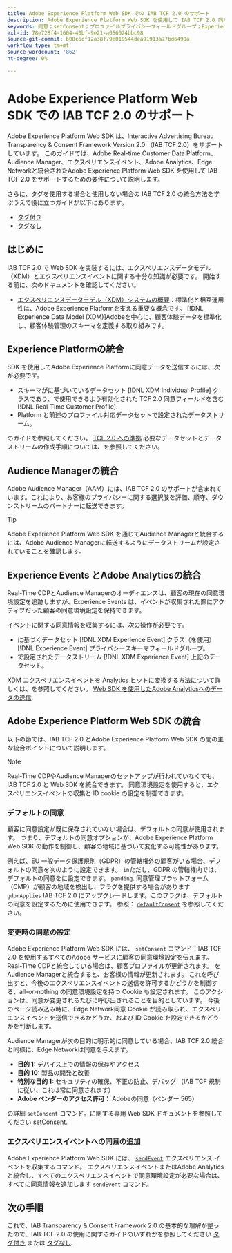 ```yaml
---
title: Adobe Experience Platform Web SDK での IAB TCF 2.0 のサポート
description: Adobe Experience Platform Web SDK を使用して IAB TCF 2.0 同意環境設定をサポートする方法を説明します
keywords: 同意；setConsent；プロファイルプライバシーフィールドグループ；Experience Event Privacy フィールドグループ；プライバシーフィールドグループ；IAB TCF 2.0;Real-Time CDP;
exl-id: 78e728f4-1604-40bf-9e21-a056024bbc98
source-git-commit: b08c6cf12a38f79e019544dea91913a77bd6490a
workflow-type: tm+mt
source-wordcount: '862'
ht-degree: 0%

---
```


# Adobe Experience Platform Web SDK での IAB TCF 2.0 のサポート

Adobe Experience Platform Web SDK は、Interactive Advertising Bureau Transparency &amp; Consent Framework Version 2.0 （IAB TCF 2.0）をサポートしています。 このガイドでは、Adobe Real-time Customer Data Platform、Audience Manager、エクスペリエンスイベント、Adobe Analytics、Edge Networkと統合されたAdobe Experience Platform Web SDK を使用して IAB TCF 2.0 をサポートするための要件について説明します。

さらに、タグを使用する場合と使用しない場合の IAB TCF 2.0 の統合方法を学ぶうえで役に立つガイドが以下にあります。

- [タグ付き](./with-tags.md)
- [タグなし](./without-tags.md)

## はじめに

IAB TCF 2.0 で Web SDK を実装するには、エクスペリエンスデータモデル（XDM）とエクスペリエンスイベントに関する十分な知識が必要です。 開始する前に、次のドキュメントを確認してください。

- [エクスペリエンスデータモデル（XDM）システムの概要](../../../xdm/home.md)：標準化と相互運用性は、Adobe Experience Platformを支える重要な概念です。 [!DNL Experience Data Model (XDM)]Adobeを中心に、顧客体験データを標準化し、顧客体験管理のスキーマを定義する取り組みです。

## Experience Platformの統合

SDK を使用してAdobe Experience Platformに同意データを送信するには、次が必要です。

- スキーマがに基づいているデータセット [!DNL XDM Individual Profile] クラスであり、で使用できるよう有効化された TCF 2.0 同意フィールドを含む [!DNL Real-Time Customer Profile].
- Platform と前述のプロファイル対応データセットで設定されたデータストリーム。

のガイドを参照してください。 [TCF 2.0 への準拠](../../../landing/governance-privacy-security/consent/iab/overview.md) 必要なデータセットとデータストリームの作成手順については、を参照してください。

## Audience Managerの統合

Adobe Audience Manager（AAM）には、IAB TCF 2.0 のサポートが含まれています。これにより、お客様のプライバシーに関する選択肢を評価、順守、ダウンストリームのパートナーに転送できます。 <!--For more information, read the documentation on [Sending Data to Audience Manager](../audience-manager/audience-manager-overview.md).-->

>[!TIP]
>
>Adobe Experience Platform Web SDK を通じてAudience Managerと統合するには、Adobe Audience Managerに転送するようにデータストリームが設定されていることを確認します。

## Experience Events とAdobe Analyticsの統合

Real-Time CDPとAudience Managerのオーディエンスは、顧客の現在の同意環境設定を追跡しますが、Experience Events は、イベントが収集された際にアクティブだった顧客の同意環境設定を保持できます。

イベントに関する同意情報を収集するには、次の操作が必要です。

- に基づくデータセット [!DNL XDM Experience Event] クラス（を使用） [!DNL Experience Event] プライバシースキーマフィールドグループ。
- で設定されたデータストリーム [!DNL XDM Experience Event] 上記のデータセット。

XDM エクスペリエンスイベントを Analytics ヒットに変換する方法について詳しくは、を参照してください。 [Web SDK を使用したAdobe Analyticsへのデータの送信](/help/web-sdk/use-cases/adobe-analytics.md).

## Adobe Experience Platform Web SDK の統合

以下の節では、IAB TCF 2.0 とAdobe Experience Platform Web SDK の間の主な統合ポイントについて説明します。

>[!NOTE]
>
>Real-Time CDPやAudience Managerのセットアップが行われていなくても、IAB TCF 2.0 と Web SDK を統合できます。 同意環境設定を使用すると、エクスペリエンスイベントの収集と ID cookie の設定を制御できます。

### デフォルトの同意

顧客に同意設定が既に保存されていない場合は、デフォルトの同意が使用されます。 つまり、デフォルトの同意オプションが、Adobe Experience Platform Web SDK の動作を制御し、顧客の地域に基づいて変化する可能性があります。

例えば、EU 一般データ保護規則（GDPR）の管轄権外の顧客がいる場合、デフォルトの同意を次のように設定できます。 `in`ただし、GDPR の管轄権内では、デフォルトの同意をに設定できます。 `pending`. 同意管理プラットフォーム（CMP）が顧客の地域を検出し、フラグを提供する場合があります `gdprApplies` IAB TCF 2.0 にアップグレードします。このフラグは、デフォルトの同意を設定するために使用できます。 参照： [`defaultConsent`](/help/web-sdk/commands/configure/defaultconsent.md) を参照してください。

### 変更時の同意の設定

Adobe Experience Platform Web SDK には、 `setConsent` コマンド：IAB TCF 2.0 を使用するすべてのAdobe サービスに顧客の同意環境設定を伝えます。Real-Time CDPと統合している場合は、顧客プロファイルが更新されます。 をAudience Managerと統合すると、お客様の情報が更新されます。 これを呼び出すと、今後のエクスペリエンスイベントの送信を許可するかどうかを制御する、all-or-nothing の同意環境設定を持つ Cookie も設定されます。 このアクションは、同意が変更されるたびに呼び出されることを目的としています。 今後のページ読み込み時に、Edge Network同意 Cookie が読み取られ、エクスペリエンスイベントを送信できるかどうか、および ID Cookie を設定できるかどうかを判断します。

Audience Managerが次の目的に明示的に同意している場合、IAB TCF 2.0 統合と同様に、Edge Networkは同意を与えます。

- **目的 1:** デバイス上での情報の保存やアクセス
- **目的 10:** 製品の開発と改善
- **特別な目的 1:** セキュリティの確保、不正の防止、デバッグ （IAB TCF 規制に従い、これは常に同意されます）
- **Adobe ベンダーのアクセス許可：** Adobeの同意（ベンダー 565）

の詳細 `setConsent` コマンド。に関する専用 Web SDK ドキュメントを参照してください [setConsent](../../../web-sdk/commands/setconsent.md).

### エクスペリエンスイベントへの同意の追加

Adobe Experience Platform Web SDK には、 [`sendEvent`](/help/web-sdk/commands/sendevent/overview.md) エクスペリエンス イベントを収集するコマンド。 エクスペリエンスイベントまたはAdobe Analyticsと統合し、すべてのエクスペリエンスイベントで同意環境設定が必要な場合は、すべてに同意情報を追加します `sendEvent` コマンド。

## 次の手順

これで、IAB Transparency &amp; Consent Framework 2.0 の基本的な理解が整ったので、IAB TCF 2.0 の使用に関するガイドのいずれかを参照してください [タグ付き](./with-tags.md) または [タグなし](./without-tags.md).

